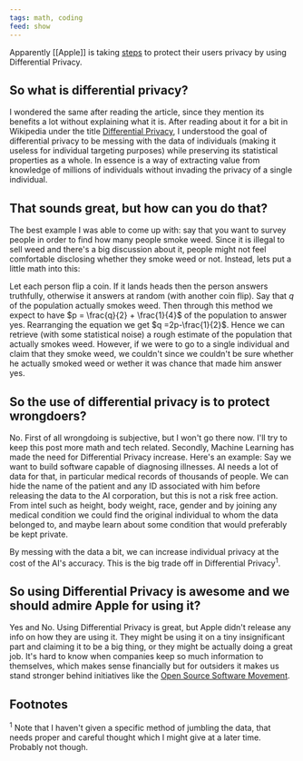 ```yaml
---
tags: math, coding
feed: show
---
```


Apparently [[Apple]] is taking [steps](https://www.wired.com/2016/06/apples-differential-privacy-collecting-data/) to protect their users privacy by using Differential Privacy.

## So what is differential privacy?
I wondered the same after reading the article, since they mention its benefits a lot without explaining what it is. After reading about it for a bit in Wikipedia under the title [Differential Privacy](https://en.wikipedia.org/wiki/Differential_privacy), I understood the goal of differential privacy to be messing with the data of individuals (making it useless for individual targeting purposes) while preserving its statistical properties as a whole. In essence is a way of extracting value from knowledge of millions of individuals without invading the privacy of a single individual.

## That sounds great, but how can you do that?
The best example I was able to come up with: say that you want to survey people in order to find how many people smoke weed. Since it is illegal to sell weed and there's a big discussion about it, people might not feel comfortable disclosing whether they smoke weed or not. Instead, lets put a little math into this:

Let each person flip a coin. If it lands heads then the person answers truthfully, otherwise it answers at random (with another coin flip). Say that $q$ of the population actually smokes weed. Then through this method we expect to have $p = \frac{q}{2} + \frac{1}{4}$ of the population to answer yes. Rearranging the equation we get $q =2p-\frac{1}{2}$. Hence we can retrieve (with some statistical noise) a rough estimate of the population that actually smokes weed. However, if we were to go to a single individual and claim that they smoke weed, we couldn't since we couldn't be sure whether he actually smoked weed or wether it was chance that made him answer yes.

## So the use of differential privacy is to protect wrongdoers?
No. First of all wrongdoing is subjective, but I won't go there now. I'll try to keep this post more math and tech related. Secondly, Machine Learning has made the need for Differential Privacy increase. Here's an example: Say we want to build software capable of diagnosing illnesses. AI needs a lot of data for that, in particular medical records of thousands of people. We can hide the name of the patient and any ID associated with him before releasing the data to the AI corporation, but this is not a risk free action. From intel such as height, body weight, race, gender and by joining any medical condition we could find the original individual to whom the data belonged to, and maybe learn about some condition that would preferably be kept private.

By messing with the data a bit, we can increase individual privacy at the cost of the AI's accuracy. This is the big trade off in Differential Privacy<sup>1</sup>.

## So using Differential Privacy is awesome and we should admire Apple for using it?
Yes and No. Using Differential Privacy is great, but Apple didn't release any info on how they are using it. They might be using it on a tiny insignificant part and claiming it to be a big thing, or they might be actually doing a great job. It's hard to know when companies keep so much information to themselves, which makes sense financially but for outsiders it makes us stand stronger behind initiatives like the [Open Source Software Movement](https://en.wikipedia.org/wiki/Open-source_software_movement#Legal_issues).

## Footnotes
<sup>1</sup> Note that I haven't given a specific method of jumbling the data, that needs proper and careful thought which I might give at a later time. Probably not though.